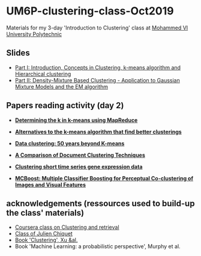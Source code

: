 # UM6P-clustering-class-Oct2019
Materials for my 3-day 'Introduction to Clustering' class at [Mohammed VI University Polytechnic](https://www.um6p.ma/)

## Slides
* [Part I: Introduction, Concepts in Clustering, k-means algorithm and Hierarchical clustering](https://docs.google.com/presentation/d/1NinRqSr-vuDXVoxf99kdtYH5DFq1_fDCDmNMY76QoBA/edit?usp=sharing)
* [Part II: Density-Mixture Based Clustering - Application to Gaussian Mixture Models and the EM algorithm](https://docs.google.com/presentation/d/1NIMpBLGFBa837lefO23Ef95a5sZ_9QK6wEGYz_H6dT8/edit?usp=sharing)

## Papers reading activity (day 2)
* [**Determining the k in k-means using MapReduce**](https://hal.archives-ouvertes.fr/hal-01525708/document)
* [**Alternatives to the k-means algorithm that find better clusterings**](http://people.csail.mit.edu/tieu/notebook/kmeans/15_p600-hamerly.pdf)
* [**Data clustering: 50 years beyond K-means**](https://www.cs.odu.edu/~sampath/courses/w17/cs599/papers/reading7/45.pdf)

* [**A Comparison of Document Clustering Techniques**](https://cs.fit.edu/~pkc/classes/ml-internet/papers/steinbach00tr.pdf)
* [**Clustering short time series gene expression data**](https://watermark.silverchair.com/bti1022.pdf?token=AQECAHi208BE49Ooan9kkhW_Ercy7Dm3ZL_9Cf3qfKAc485ysgAAAoMwggJ_BgkqhkiG9w0BBwagggJwMIICbAIBADCCAmUGCSqGSIb3DQEHATAeBglghkgBZQMEAS4wEQQM8mOwyHjUdreVVIVcAgEQgIICNtjfSVbKA68EkKhyezAfFEezmhQrEZr7sRjNOjtOQts3nYYKSoKHDI-ibVBp97Xp1KofyuSSjbQ-bPybUIeXMd1OJKxNS42-Z7zvoqHWkRNafeNkIjP2polMPoY5V0femS7ccK7qsLPEuY2bQ_qGQtppn88NkGJDvbKUCOXKFWMR6oV6eAtWWVlBIRkPdiFePBevpg6721p94XeDeUMxB3NdsQuch3hNHfB_2PYgPFqQbzZ56_Sbcb0BF82Fy5GO7Yih-Sn0GjOrAZelE3FAkANFAbARNBhbHGyi_xllC5Kw0XssY9W7K5gTzSSEP-yhhceSpX5mu_sukdXoKog6Mq-1aUAPHnYsE6lSmU_lkdx6oBAUtc_sAMw6RC20-RXUTda1MzojAiIJA-sjaGIBXjSBuj9vStmCRlHdusQoMyG8__wlXN0TgeXfhUSBS3T2EeA7oLv_sgwKgqyxfMBfgbwiovzNDQMp4ZCxr5U1s05pUewYpTkceeW04lH_dI0BJFqNX0eubcZiHfU4qjoFXkbll7bgZSK__9pzD4iD-jwVbIw5djX-mCQc1SMBzDAYqlxh0XTdE7eHVkkzTMTKpWZ-7gwNI4Vl1jdfI-KbSL9ftF31x-JDEsXgK3oNTyIrroc6bQGrF1_zXXgs1iG1dJ1x9dpCf0MWq6l8p_y76EuedWwrORufrwLc5tofM713Qy0lbnOrBemVDZAtlmBWcSHGuq5Iu-r_SFTQIXUsRJoTLv4Eslf_)
* [**MCBoost: Multiple Classifier Boosting for Perceptual Co-clustering of Images and Visual Features**](https://papers.nips.cc/paper/3483-mcboost-multiple-classifier-boosting-for-perceptual-co-clustering-of-images-and-visual-features.pdf)


## acknowledgements (ressources used to build-up the class' materials)
* [Coursera class on Clustering and retrieval](https://www.coursera.org/learn/ml-clustering-and-retrieval/home/welcome)
* [Class of Julien Chiquet](https://github.com/jchiquet/CourseUnsupervisedLearningX)
* [Book 'Clustering', Xu &al.](https://onlinelibrary.wiley.com/doi/book/10.1002/9780470382776)
* Book 'Machine Learning: a probabilistic perspective', Murphy et al. 
